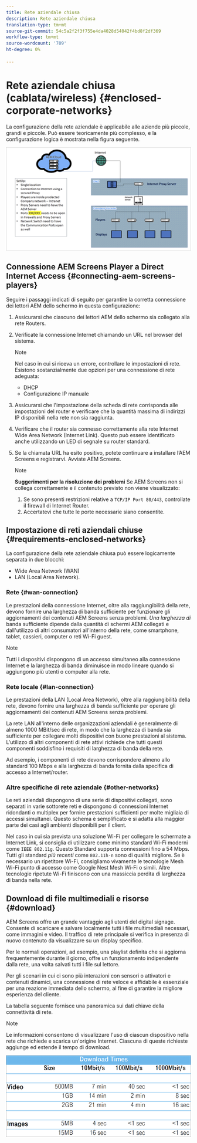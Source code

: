 ```yaml
---
title: Rete aziendale chiusa
description: Rete aziendale chiusa
translation-type: tm+mt
source-git-commit: 54c5a2f2f3f755e4da4028d54042f4bd8f2df369
workflow-type: tm+mt
source-wordcount: '709'
ht-degree: 0%

---
```



# Rete aziendale chiusa (cablata/wireless) {#enclosed-corporate-networks}

La configurazione della rete aziendale è applicabile alle aziende più piccole, grandi e piccole. Può essere teoricamente più complesso, e la configurazione logica è mostrata nella figura seguente.

![](/help/using/assets/enclosed-network-1.png)


## Connessione  AEM Screens Player a Direct Internet Access {#connecting-aem-screens-players}

Seguire i passaggi indicati di seguito per garantire la corretta connessione dei lettori AEM dello schermo in questa configurazione:

1. Assicurarsi che ciascuno dei lettori AEM dello schermo sia collegato alla rete Routers.
1. Verificate la connessione Internet chiamando un URL nel browser del sistema.

   >[!NOTE]
   >Nel caso in cui si riceva un errore, controllare le impostazioni di rete. Esistono sostanzialmente due opzioni per una connessione di rete adeguata:
   >* DHCP
   >* Configurazione IP manuale


1. Assicurarsi che l&#39;impostazione della scheda di rete corrisponda alle impostazioni del router e verificare che la quantità massima di indirizzi IP disponibili nella rete non sia raggiunta.

1. Verificare che il router sia connesso correttamente alla rete Internet Wide Area Network (Internet Link). Questo può essere identificato anche utilizzando un LED di segnale su router standard.
1. Se la chiamata URL ha esito positivo, potete continuare a installare l’AEM Screens  e registrarvi. Avviate  AEM Screens.

   >[!NOTE]
   >**Suggerimenti per la risoluzione dei problemi**
   >Se  AEM Screens non si collega correttamente e il contenuto previsto non viene visualizzato:
   >
   >1. Se sono presenti restrizioni relative a `TCP/IP Port 80/443`, controllate il firewall di Internet Router.
   >1. Accertatevi che tutte le porte necessarie siano consentite.


## Impostazione di reti aziendali chiuse {#requirements-enclosed-networks}

La configurazione della rete aziendale chiusa può essere logicamente separata in due blocchi:

* Wide Area Network (WAN)
* LAN (Local Area Network).

### Rete {#wan-connection}

Le prestazioni della connessione Internet, oltre alla raggiungibilità della rete, devono fornire una larghezza di banda sufficiente per funzionare  gli aggiornamenti dei contenuti AEM Screens senza problemi.
*Una larghezza di* banda sufficiente dipende dalla quantità di schermi AEM collegati e dall&#39;utilizzo di altri consumatori all&#39;interno della rete, come smartphone, tablet, cassieri, computer o reti Wi-Fi guest.

>[!NOTE]
>
>Tutti i dispositivi dispongono di un accesso simultaneo alla connessione Internet e la larghezza di banda diminuisce in modo lineare quando si aggiungono più utenti o computer alla rete.

### Rete locale {#lan-connection}

Le prestazioni della LAN (Local Area Network), oltre alla raggiungibilità della rete, devono fornire una larghezza di banda sufficiente per operare  gli aggiornamenti dei contenuti AEM Screens senza problemi.

La rete LAN all&#39;interno delle organizzazioni aziendali è generalmente di almeno 1000 MBit/sec di rete, in modo che la larghezza di banda sia sufficiente per collegare molti dispositivi con buone prestazioni al sistema. L&#39;utilizzo di altri componenti di rete attivi richiede che tutti questi componenti soddisfino i requisiti di larghezza di banda della rete.

Ad esempio, i componenti di rete devono corrispondere almeno allo standard 100 Mbps e alla larghezza di banda fornita dalla specifica di accesso a Internet/router.

### Altre specifiche di rete aziendale {#other-networks}

Le reti aziendali dispongono di una serie di dispositivi collegati, sono separati in varie sottorete reti e dispongono di connessioni Internet ridondanti o multiplex per fornire prestazioni sufficienti per molte migliaia di accessi simultanei.
Questo schema è semplificato e si adatta alla maggior parte dei casi agli ambienti disponibili per il client.

Nel caso in cui sia prevista una soluzione Wi-Fi per collegare le schermate a Internet Link, si consiglia di utilizzare come minimo standard Wi-Fi moderni come `IEEE 802.11g`. Questo Standard supporta connessioni fino a 54 Mbps. Tutti gli standard *più recenti* come `802.11h-n` sono di qualità migliore. Se è necessario un ripetitore Wi-Fi, consigliamo vivamente le tecnologie Mesh Wi-Fi punto di accesso come Google Nest Mesh Wi-Fi o simili.
Altre tecnologie ripetute Wi-Fi finiscono con una massiccia perdita di larghezza di banda nella rete.

## Download di file multimediali e risorse {#download}

 AEM Screens offre un grande vantaggio agli utenti del digital signage. Consente di scaricare e salvare localmente tutti i file multimediali necessari, come immagini e video. Il traffico di rete principale si verifica in presenza di nuovo contenuto da visualizzare su un display specifico.

Per le normali operazioni, ad esempio, una playlist definita che si aggiorna frequentemente durante il giorno, offre un funzionamento indipendente dalla rete, una volta salvati tutti i file sul lettore.

Per gli scenari in cui ci sono più interazioni con sensori o attivatori e contenuti dinamici, una connessione di rete veloce e affidabile è essenziale per una reazione immediata dello schermo, al fine di garantire la migliore esperienza del cliente.

La tabella seguente fornisce una panoramica sui dati chiave della connettività di rete.

>[!NOTE]
>Le informazioni consentono di visualizzare l&#39;uso di ciascun dispositivo nella rete che richiede e scarica un&#39;origine Internet. Ciascuna di queste richieste aggiunge ed estende il tempo di download.

![](/help/using/assets/enclosed-network-download.png)
